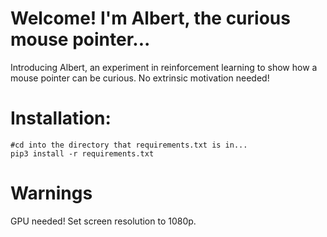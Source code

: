 # Welcome! I'm Albert, the curious mouse pointer...
Introducing Albert, an experiment in reinforcement learning to show how a mouse pointer can be curious. No extrinsic motivation needed!

# Installation:
```
#cd into the directory that requirements.txt is in...
pip3 install -r requirements.txt
```

# Warnings
GPU needed!
Set screen resolution to 1080p.

